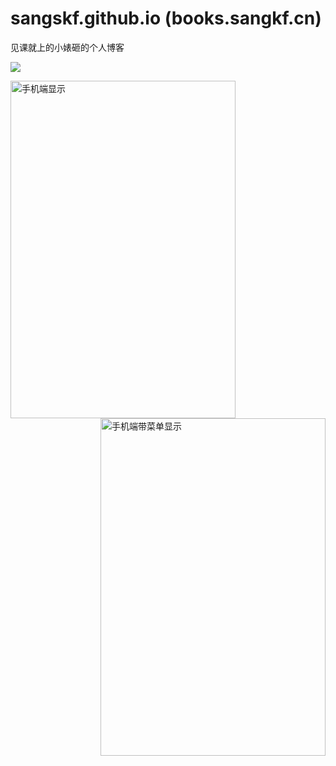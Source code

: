 # sangskf.github.io (books.sangkf.cn)

见课就上的小婊砸的个人博客


![](http://image.sangkf.cn/15509759882606.jpg)

<img src="http://image.sangkf.cn/15509762885632.jpg" width="360" height="540" align=left alt="手机端显示">

<img src="http://image.sangkf.cn/15509763598970.jpg" width="360" height="540" align=right alt="手机端带菜单显示">
